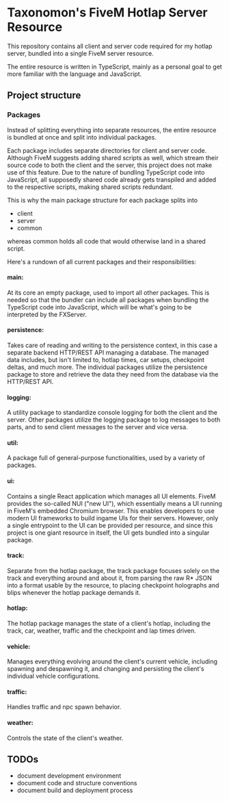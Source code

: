 # Taxonomon's FiveM Hotlap Server Resource

This repository contains all client and server code required for my hotlap server,
bundled into a single FiveM server resource.

The entire resource is written in TypeScript, mainly as a personal goal to get
more familiar with the language and JavaScript.

## Project structure

### Packages

Instead of splitting everything into separate resources, the entire resource is
bundled at once and split into individual packages.

Each package includes separate directories for client and server code. Although
FiveM suggests adding shared scripts as well, which stream their source code to
both the client and the server, this project does not make use of this feature.
Due to the nature of bundling TypeScript code into JavaScript, all supposedly
shared code already gets transpiled and added to the respective scripts, making
shared scripts redundant.

This is why the main package structure for each package splits into

- client
- server
- common

whereas common holds all code that would otherwise land in a shared script.

Here's a rundown of all current packages and their responsibilities:

#### main:

At its core an empty package, used to import all other packages. This
is needed so that the bundler can include all packages when bundling the
TypeScript code into JavaScript, which will be what's going to be interpreted
by the FXServer.

#### persistence:

Takes care of reading and writing to the persistence context, in this case a
separate backend HTTP/REST API managing a database. The managed data includes, 
but isn't limited to, hotlap times, car setups, checkpoint deltas, and much more. 
The individual packages utilize the persistence package to store and retrieve 
the data they need from the database via the HTTP/REST API.

#### logging:

A utility package to standardize console logging for both the client and the
server. Other packages utilize the logging package to log messages to both parts,
and to send client messages to the server and vice versa.

#### util:

A package full of general-purpose functionalities, used by a variety of packages.

#### ui:

Contains a single React application which manages all UI elements. FiveM provides
the so-called NUI ("new UI"), which essentially means a UI running in FiveM's
embedded Chromium browser. This enables developers to use modern UI frameworks
to build ingame UIs for their servers. However, only a single entrypoint to the
UI can be provided per resource, and since this project is one giant resource in 
itself, the UI gets bundled into a singular package.

#### track:

Separate from the hotlap package, the track package focuses solely on the track
and everything around and about it, from parsing the raw R* JSON into a format
usable by the resource, to placing checkpoint holographs and blips whenever the
hotlap package demands it.

#### hotlap:

The hotlap package manages the state of a client's hotlap, including the track,
car, weather, traffic and the checkpoint and lap times driven.

#### vehicle:

Manages everything evolving around the client's current vehicle, including 
spawning and despawning it, and changing and persisting the client's
individual vehicle configurations.

#### traffic:

Handles traffic and npc spawn behavior.

#### weather:

Controls the state of the client's weather.

## TODOs

- document development environment
- document code and structure conventions
- document build and deployment process
